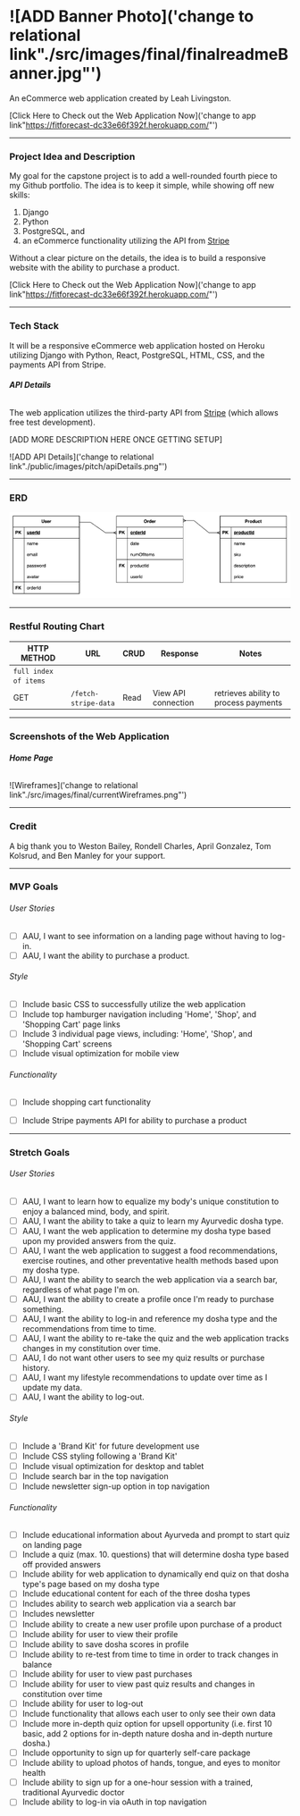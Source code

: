 # ![ADD Banner Photo]('change to relational link"./src/images/final/finalreadmeBanner.jpg"')
An eCommerce web application created by Leah Livingston.

[Click Here to Check out the Web Application Now]('change to app link"https://fitforecast-dc33e66f392f.herokuapp.com/"')

---
### **Project Idea and Description**

My goal for the capstone project is to add a well-rounded fourth piece to my Github portfolio. The idea is to keep it simple, while showing off new skills: 
1. Django
2. Python
3. PostgreSQL, and
4. an eCommerce functionality utilizing the API from [Stripe](https://stripe.com/docs/development/quickstart?lang=python) 

Without a clear picture on the details, the idea is to build a responsive website with the ability to purchase a product. 

[Click Here to Check out the Web Application Now]('change to app link"https://fitforecast-dc33e66f392f.herokuapp.com/"')



---
### **Tech Stack**
It will be a responsive eCommerce web application hosted on Heroku utilizing Django with Python, React, PostgreSQL, HTML, CSS, and the payments API from Stripe.

###### **API Details**
The web application utilizes the third-party API from [Stripe](https://stripe.com/docs) (which allows free test development). 

[ADD MORE DESCRIPTION HERE ONCE GETTING SETUP]

![ADD API Details]('change to relational link"./public/images/pitch/apiDetails.png"')



---
### **ERD**
![ERD](./images/erdPitch.png)



---
### **Restful Routing Chart**

| HTTP METHOD | URL | CRUD | Response | Notes |
| -------------------- | ------------- | ---- | -------- | ----- |
| `full index of items`  |   |   |   |   |
| GET | `/fetch-stripe-data` | Read | View API connection | retrieves ability to process payments  |



---
### **Screenshots of the Web Application**

###### **Home Page**
![Wireframes]('change to relational link"./src/images/final/currentWireframes.png"')



---
### **Credit**

A big thank you to Weston Bailey, Rondell Charles, April Gonzalez, Tom Kolsrud, and Ben Manley for your support. 



---
### **MVP Goals**

###### User Stories
- [ ] AAU, I want to see information on a landing page without having to log-in.
- [ ] AAU, I want the ability to purchase a product.

###### Style
- [ ] Include basic CSS to successfully utilize the web application
- [ ] Include top hamburger navigation including 'Home', 'Shop', and 'Shopping Cart' page links
- [ ] Include 3 individual page views, including:  'Home', 'Shop', and 'Shopping Cart' screens
- [ ] Include visual optimization for mobile view

###### Functionality
- [ ] Include shopping cart functionality 
- [ ] Include Stripe payments API for ability to purchase a product 



---
### **Stretch Goals**

###### User Stories
- [ ] AAU, I want to learn how to equalize my body's unique constitution to enjoy a balanced mind, body, and spirit.
- [ ] AAU, I want the ability to take a quiz to learn my Ayurvedic dosha type.
- [ ] AAU, I want the web application to determine my dosha type based upon my provided answers from the quiz.
- [ ] AAU, I want the web application to suggest a food recommendations, exercise routines, and other preventative health methods based upon my dosha type.
- [ ] AAU, I want the ability to search the web application via a search bar, regardless of what page I'm on.
- [ ] AAU, I want the ability to create a profile once I'm ready to purchase something.
- [ ] AAU, I want the ability to log-in and reference my dosha type and the recommendations from time to time.
- [ ] AAU, I want the ability to re-take the quiz and the web application tracks changes in my constitution over time.
- [ ] AAU, I do not want other users to see my quiz results or purchase history.
- [ ] AAU, I want my lifestyle recommendations to update over time as I update my data.
- [ ] AAU, I want the ability to log-out.

###### Style
- [ ] Include a 'Brand Kit' for future development use
- [ ] Include CSS styling following a 'Brand Kit'
- [ ] Include visual optimization for desktop and tablet
- [ ] Include search bar in the top navigation
- [ ] Include newsletter sign-up option in top navigation

###### Functionality
- [ ] Include educational information about Ayurveda and prompt to start quiz on landing page
- [ ] Include a quiz (max. 10. questions) that will determine dosha type based off provided answers
- [ ] Include ability for web application to dynamically end quiz on that dosha type's page based on my dosha type
- [ ] Include educational content for each of the three dosha types
- [ ] Includes ability to search web application via a search bar
- [ ] Includes newsletter 
- [ ] Include ability to create a new user profile upon purchase of a product
- [ ] Include ability for user to view their profile
- [ ] Include ability to save dosha scores in profile
- [ ] Include ability to re-test from time to time in order to track changes in balance
- [ ] Include ability for user to view past purchases
- [ ] Include ability for user to view past quiz results and changes in constitution over time
- [ ] Include ability for user to log-out
- [ ] Include functionality that allows each user to only see their own data
- [ ] Include more in-depth quiz option for upsell opportunity (i.e. first 10 basic, add 2 options for in-depth nature dosha and in-depth nurture dosha.)
- [ ] Include opportunity to sign up for quarterly self-care package
- [ ] Include ability to upload photos of hands, tongue, and eyes to monitor health
- [ ] Include ability to sign up for a one-hour session with a trained, traditional Ayurvedic doctor 
- [ ] Include ability to log-in via oAuth in top navigation